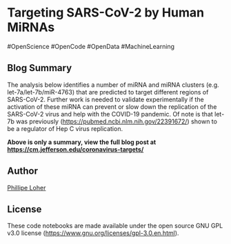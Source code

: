 # Targeting SARS-CoV-2 by Human MiRNAs

#OpenScience #OpenCode #OpenData #MachineLearning

Blog Summary
---------------
The analysis below identifies a number of miRNA and miRNA clusters (e.g. let-7a/let-7b/miR-4763) that are predicted to target different regions of SARS-CoV-2.  Further work is needed to validate experimentally if the activation of these miRNA can prevent or slow down the replication of the SARS-CoV-2 virus and help with the COVID-19 pandemic.  Of note is that let-7b was previously (https://pubmed.ncbi.nlm.nih.gov/22391672/) shown to be a regulator of Hep C virus replication.

**Above is only a summary, view the full blog post at https://cm.jefferson.edu/coronavirus-targets/**

Author
---------------
[Phillipe Loher](https://cm.jefferson.edu/staff-members/phillipe-loher/)

License
---------------
These code notebooks are made available under the open source GNU GPL v3.0 license (https://www.gnu.org/licenses/gpl-3.0.en.html).


